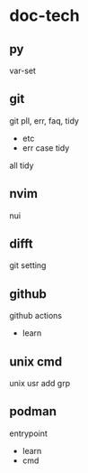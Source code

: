 
# doc-tech


## py

var-set


## git

git pll, err, faq, tidy
- etc
- err case tidy

all tidy


## nvim

nui


## difft

git setting


## github

github actions
- learn


## unix cmd

unix usr add grp


## podman

entrypoint
- learn
- cmd


